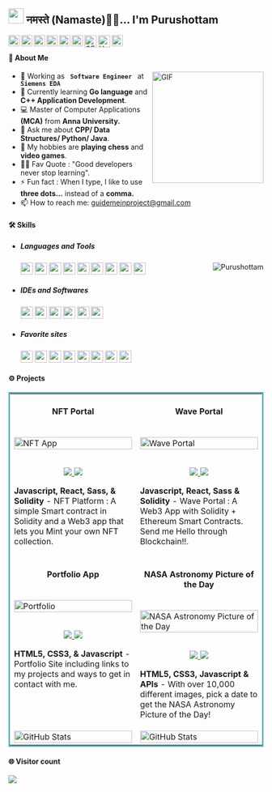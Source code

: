 <h2><img src="https://emojis.slackmojis.com/emojis/images/1531849430/4246/blob-sunglasses.gif?1531849430" width="30"/> नमस्ते (Namaste)🙏🏻... I'm Purushottam</h2> 

<a href="https://www.linkedin.com/in/puruma82/">
  <img align="left" alt="LinkedIn" width="22px" src="https://cdn.jsdelivr.net/npm/simple-icons@3.13.0/icons/linkedin.svg" />
</a>
<a href="Pkumar.mca22@gmail.com">
  <img align="left" alt="Gmail" width="22px" src="https://cdn.jsdelivr.net/npm/simple-icons@3.12.2/icons/gmail.svg" />
</a>
<a href="https://twitter.com/Puru_bca">
  <img align="left" alt="Twitter" width="22px" src="https://cdn.jsdelivr.net/npm/simple-icons@3.13.0/icons/twitter.svg" />
</a>
<a href="https://medium.com/">
  <img align="left" alt="Medium" width="22px" src="https://cdn.jsdelivr.net/npm/simple-icons@3.12.2/icons/medium.svg" />
</a>
<a href="https://stackoverflow.com/users/14945674/">
  <img align="left" alt="StackOverflow" width="22px" src="https://cdn.jsdelivr.net/npm/simple-icons@3.13.0/icons/stackoverflow.svg" />
</a>
<a href="https://leetcode.com/u/Pk_1998/">
  <img align="left" alt="Leetcode" width="22px" src="https://cdn.jsdelivr.net/npm/simple-icons@v3/icons/leetcode.svg" />
</a>
<a href="https://www.geeksforgeeks.org/user/purushottamkumar4/">
  <img align="left" alt="GFG" width="24px" src="https://cdn.jsdelivr.net/npm/simple-icons@3.13.0/icons/geeksforgeeks.svg" />
</a>
<a href="https://www.hackerrank.com/Pkumar_98">
  <img align="left" alt="HackerRank" width="24px" src="https://cdn.jsdelivr.net/npm/simple-icons@3.13.0/icons/hackerrank.svg" />
</a>
<a href="https://github.com/Purushottam-BCA/">
  <img align="left" alt="Github" width="22px" src="https://cdn.jsdelivr.net/npm/simple-icons@v3/icons/github.svg" />
</a>

<br />

#### :book: About Me
<!-- RIGHT Side PIC -->
<img align="right" height="220px" alt="GIF" src="https://i.pinimg.com/originals/e4/26/70/e426702edf874b181aced1e2fa5c6cde.gif" />

- 🔭 Working as **`  Software Engineer  `** at **`  Siemens EDA  `**
- 🌱 Currently learning **Go language** and **C++ Application Development**. 
- 💻 Master of Computer Applications **(MCA)** from **Anna University.**
- 💬 Ask me about **CPP/ Data Structures/ Python/ Java**.
- 🤔 My hobbies are **playing chess** and **video games**.
- 💪🏼 Fav Quote : "Good developers never stop learning".
- ⚡ Fun fact : When I type, I like to use **three dots…** instead of a **comma.**
- 📫 How to reach me: guidemeinproject@gmail.com
####

<!--
	### <img src="https://c.tenor.com/5ry-200hErMAAAAd/hacker-hacker-man.gif" width="25"> <b> Programming Profiles </b>
	
	| [<img src="https://user-images.githubusercontent.com/84143197/190622996-5906af45-3824-4c78-a1d8-fdc3e0de7f4b.png" alt="GeeksForGeeks" style="vertical-align:top; margin:4px">](https://auth.geeksforgeeks.org/user/purushottamkumar4) | [<img src="https://raw.githubusercontent.com/AbhishekMaira10/AbhishekMaira10/master/Resources/svg/leetcode.svg" alt="leetcode" style="vertical-align:top; margin:4px">](https://leetcode.com/Pk_1998/)| [<img src="https://raw.githubusercontent.com/AbhishekMaira10/AbhishekMaira10/master/Resources/svg/hackerrank.svg" alt="hackerrank" style="vertical-align:top; margin:4px">](https://www.hackerrank.com/Pkumar_98) |

	![Leetcode Stats](https://leetcard.jacoblin.cool/Pk_1998?theme=dark&hide=ranking&animation=true&cache=0)
-->

#### 🛠️<b> Skills</b> 

- ##### Languages and Tools
	<code><img height="24" src="https://cdn.jsdelivr.net/npm/simple-icons@3.12.2/icons/cplusplus.svg"></code>
	<code><img height="24" src="https://cdn.jsdelivr.net/npm/simple-icons@3.12.2/icons/python.svg"></code>
	<code><img height="24" src="https://cdn.jsdelivr.net/npm/simple-icons@3.12.2/icons/git.svg"></code>
 	<code><img height="24" src="https://cdn.jsdelivr.net/npm/simple-icons@3.12.2/icons/linux.svg"></code>
  	<code><img height="24" src="https://cdn.jsdelivr.net/npm/simple-icons@3.12.2/icons/perl.svg"></code>
	<code><img height="24" src="https://cdn.jsdelivr.net/npm/simple-icons@3.12.2/icons/mysql.svg"></code>
 	<code><img height="24" src="https://cdn.jsdelivr.net/npm/simple-icons@3.12.2/icons/java.svg"></code>
 	<code><img height="24" src="https://cdn.jsdelivr.net/npm/simple-icons@3.12.2/icons/css3.svg"></code>
	<code><img height="24" src="https://cdn.jsdelivr.net/npm/simple-icons@3.12.2/icons/gnubash.svg"></code> 
	<img align="right"  src="https://github-readme-stats.vercel.app/api?username=Purushottam-BCA&count_private=true&show_icons=true" alt="Purushottam" /> 
- ##### IDEs and Softwares
	<code><img height="24" src="https://cdn.jsdelivr.net/npm/simple-icons@3.12.2/icons/visualstudiocode.svg"></code>
	<code><img height="24" src="https://cdn.jsdelivr.net/npm/simple-icons@3.12.2/icons/vim.svg"></code>
	<code><img height="24" src="https://cdn.jsdelivr.net/npm/simple-icons@3.12.2/icons/cmake.svg"></code>
	<code><img height="24" src="https://cdn.jsdelivr.net/npm/simple-icons@3.12.2/icons/jupyter.svg"></code>
	<code><img height="24" src="https://cdn.jsdelivr.net/npm/simple-icons@3.12.2/icons/eclipseide.svg"></code>
	<code><img height="24" src="https://cdn.jsdelivr.net/npm/simple-icons@3.12.2/icons/visualstudio.svg"></code>
- ##### Favorite sites
	<code><img height="24" src="https://cdn.jsdelivr.net/npm/simple-icons@3.12.2/icons/github.svg"></code>
	<code><img height="24" src="https://cdn.jsdelivr.net/npm/simple-icons@3.12.2/icons/google.svg"></code>
	<code><img height="24" src="https://cdn.jsdelivr.net/npm/simple-icons@3.12.2/icons/stackoverflow.svg"></code>
	<code><img height="24" src="https://cdn.jsdelivr.net/npm/simple-icons@3.12.2/icons/youtube.svg"></code>
	<code><img height="24" src="https://cdn.jsdelivr.net/npm/simple-icons@3.12.2/icons/freecodecamp.svg"></code>
	<code><img height="24" src="https://cdn.jsdelivr.net/npm/simple-icons@3.12.2/icons/w3c.svg"></code>
	<code><img height="24" src="https://cdn.jsdelivr.net/npm/simple-icons@3.12.2/icons/stackexchange.svg"></code>
	<code><img height="24" src="https://cdn.jsdelivr.net/npm/simple-icons@3.12.2/icons/geeksforgeeks.svg"></code>
	
#### ⚙️ Projects 

<table bordercolor="#66b2b2">
    <tr>
        <td width="50%" valign="top">
            <h4 align="center">NFT Portal</h4>
            <br />
            <a target="_blank" href="http://nftportalbyrahul.netlify.app">
            <img src="images/nftportal.jpg" width="100%" alt="NFT App"/>
            </a>
            <br />
            <p align="center">
                <br>
                <a href="https://github.com/rahulkarda/NFT-Portal" target="_blank">
                <img src="https://img.shields.io/static/v1?label=|&message=REPO&color=f&style=plastic&logo=github&logo-color=white"/>
                </a>  
                <a href="http://nftportalbyrahul.netlify.app" target="_blank">
                <img src="https://img.shields.io/static/v1?label=|&message=WEBSITE&color=cdf998&style=plastic&logo=wordpress&logo-color=white"/>
                </a>
            </p>
            <p><strong>Javascript, React, Sass, & Solidity</strong> - NFT Platform :  A simple Smart contract in Solidity and a Web3 app that lets you Mint your own NFT collection.</p>
        </td>
        <td width="50%" valign="top">
            <h4 align="center">Wave Portal</h4>
            <br />
            <a target="_blank" href="https://codepen.io/ShawnBasquiat/full/bGVWpYw">
            <img src="images/waveportal.jpg" width="100%"  alt="Wave Portal"/>
            </a>
            <br />
            <p align="center">
                <br>
                <a href="https://github.com/rahulkarda/Wave-Portal" target="_blank">
                <img src="https://img.shields.io/static/v1?label=|&message=REPO&color=f&style=plastic&logo=github&logo-color=white"/>
                </a> 
                <a href="https://waveatrahul.netlify.app/" target="_blank">
                <img src="https://img.shields.io/static/v1?label=|&message=WEBSITE&color=cdf998&style=plastic&logo=wordpress&logo-color=white"/>
                </a>
            </p>
            <p><strong>Javascript, React, Sass & Solidity</strong> - Wave Portal : A Web3 App with Solidity + Ethereum Smart Contracts. Send me Hello through Blockchain!!.</p>
        </td>
    </tr>
    <tr>
        <td width="50%" valign="top">
            <h4 align="center">Portfolio App</h4>
            <br />
            <a target="_blank" href="https://rahulkarda.netlify.app">
            <img src="images/portfolio.jpg" width="100%" alt="Portfolio"/>
            </a>
            <br />
            <p align="center">
                <br>
                <a href="https://github.com/rahulkarda/Portfolio" target="_blank">
                <img src="https://img.shields.io/static/v1?label=|&message=REPO&color=f&style=plastic&logo=github&logo-color=white"/>
                </a>
                <a href="http://rahulkarda.netlify.app" target="_blank">
                <img src="https://img.shields.io/static/v1?label=|&message=WEBSITE&color=cdf998&style=plastic&logo=wordpress&logo-color=white"/>
                </a>
            </p>
            <p><strong>HTML5, CSS3, & Javascript</strong> - Portfolio Site including links to my projects and ways to get in contact with me.</p>
        </td>
        <td width="50%" valign="top">
            <h4 align="center">NASA Astronomy Picture of the Day</h4>
            <br />
            <a target="_blank" href="https://github.com/rahulkarda/NASA-APOD">
            <img src="images/apodbyrahul.jpg" width="100%" alt="NASA Astronomy Picture of the Day"/>
            </a>
            <br />
            <p align="center">
                <br>
                <a href="https://github.com/rahulkarda/NASA-APOD" target="_blank">
                <img src="https://img.shields.io/static/v1?label=|&message=REPO&color=f&style=plastic&logo=github&logo-color=white"/>
                </a>
                <a href="https://apodbyrahul.netlify.app" target="_blank">
                <img src="https://img.shields.io/static/v1?label=|&message=WEBSITE&color=cdf998&style=plastic&logo=wordpress&logo-color=white"/>
                </a> 
            </p>
            <p><strong>HTML5, CSS3, Javascript & APIs</strong> - With over 10,000 different images, pick a date to get the NASA Astronomy Picture of the Day!</p>
        </td>
    </tr>
    <tr>
        <td width="50%" valign="top">
            <a href="https://github.com/7oSkaaa/Strees_Testing">
            <img width="100%" src="https://github-readme-stats.vercel.app/api/pin/?username=7oSkaaa&repo=Strees_Testing&theme=tokyonight" alt="GitHub Stats" />
            </a>
        </td>
        <td width="50%" valign="top">	
            <a href="https://github.com/7oSkaaa/Codeforces-Polygon-Template">
            <img width="100%" src="https://github-readme-stats.vercel.app/api/pin/?username=7oSkaaa&repo=Codeforces-Polygon-Template&theme=tokyonight" alt="GitHub Stats" />
            </a>
        </td>
    </tr>
</table>

#### 🌐 Visitor count
<img src="https://profile-counter.glitch.me/Purushottam-BCA/count.svg" />
